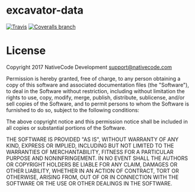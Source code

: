 # excavator-data

[![Travis](https://img.shields.io/travis/nativecode-dev/excavator-data.svg?style=flat-square&label=travis)](https://travis-ci.org/nativecode-dev/excavator-data)
[![Coveralls branch](https://img.shields.io/coveralls/nativecode-dev/excavator-data/master.svg?style=flat-square)](https://coveralls.io/r/nativecode-dev/excavator-data?branch=master)

# License

Copyright 2017 NativeCode Development <support@nativecode.com>

Permission is hereby granted, free of charge, to any person obtaining a copy of this software and associated
documentation files (the "Software"), to deal in the Software without restriction, including without
limitation the rights to use, copy, modify, merge, publish, distribute, sublicense, and/or sell copies of the
Software, and to permit persons to whom the Software is furnished to do so, subject to the following
conditions:

The above copyright notice and this permission notice shall be included in all copies or substantial portions
of the Software.

THE SOFTWARE IS PROVIDED "AS IS", WITHOUT WARRANTY OF ANY KIND, EXPRESS OR IMPLIED, INCLUDING BUT NOT LIMITED
TO THE WARRANTIES OF MERCHANTABILITY, FITNESS FOR A PARTICULAR PURPOSE AND NONINFRINGEMENT. IN NO EVENT SHALL
THE AUTHORS OR COPYRIGHT HOLDERS BE LIABLE FOR ANY CLAIM, DAMAGES OR OTHER LIABILITY, WHETHER IN AN ACTION OF
CONTRACT, TORT OR OTHERWISE, ARISING FROM, OUT OF OR IN CONNECTION WITH THE SOFTWARE OR THE USE OR OTHER
DEALINGS IN THE SOFTWARE.
